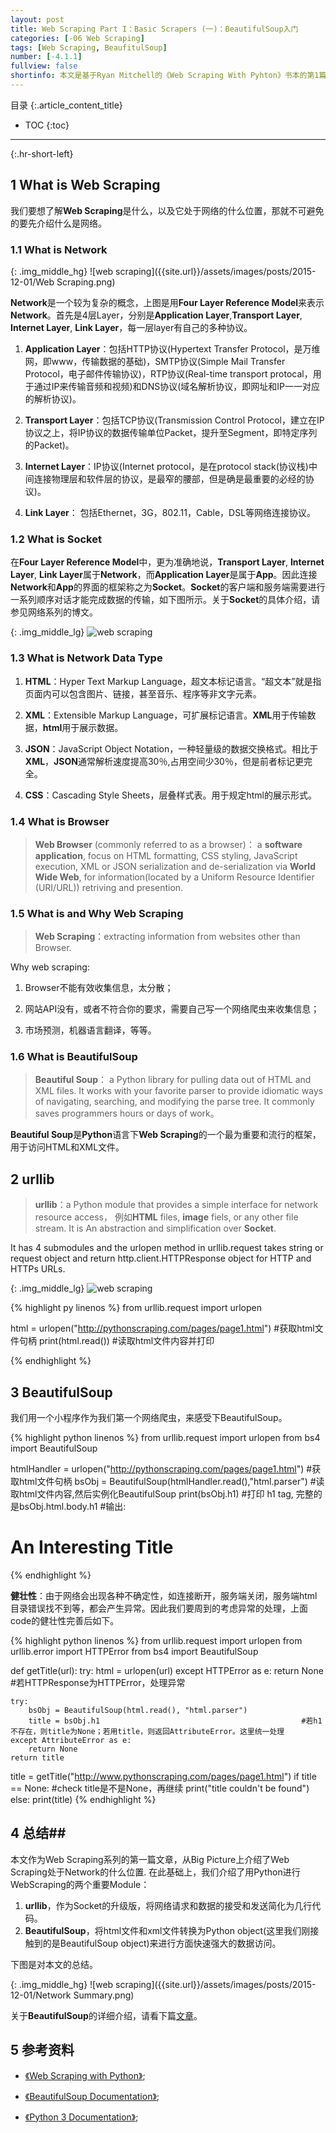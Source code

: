 ```yaml
---
layout: post
title: Web Scraping Part I：Basic Scrapers (一)：BeautifulSoup入门
categories: [-06 Web Scraping]
tags: [Web Scraping, BeaufitulSoup]
number: [-4.1.1]
fullview: false
shortinfo: 本文是基于Ryan Mitchell的《Web Scraping With Pyhton》书本的第1篇笔记。通过本文的阅读，您可以了解除了用Browser，我们还有什么途径来接触Network上的数据？Web Scraping是什么，在整个Network中处于什么位置， 如何在Python下用BeautifulSoup解析HTML文件。
---
```

目录
{:.article_content_title}


* TOC
{:toc}

---
{:.hr-short-left}

## 1 What is Web Scraping ##

我们要想了解**Web Scraping**是什么，以及它处于网络的什么位置，那就不可避免的要先介绍什么是网络。

### 1.1 What is Network ###


{: .img_middle_hg}
![web scraping]({{site.url}}/assets/images/posts/2015-12-01/Web Scraping.png)

**Network**是一个较为复杂的概念，上图是用**Four Layer Reference Model**来表示**Network**。首先是4层Layer，分别是**Application Layer**,**Transport Layer**, **Internet Layer**, **Link Layer**，每一层layer有自己的多种协议。

1. **Application Layer**：包括HTTP协议(Hypertext Transfer Protocol，是万维网，即www，传输数据的基础)，SMTP协议(Simple Mail Transfer Protocol，电子邮件传输协议)，RTP协议(Real-time transport protocal，用于通过IP来传输音频和视频)和DNS协议(域名解析协议，即网址和IP一一对应的解析协议)。 

2. **Transport Layer**：包括TCP协议(Transmission Control Protocol，建立在IP协议之上，将IP协议的数据传输单位Packet，提升至Segment，即特定序列的Packet)。

3. **Internet Layer**：IP协议(Internet protocol，是在protocol stack(协议栈)中间连接物理层和软件层的协议，是最窄的腰部，但是确是最重要的必经的协议)。

4. **Link Layer**： 包括Ethernet，3G，802.11，Cable，DSL等网络连接协议。

### 1.2 What is Socket ###

在**Four Layer Reference Model**中，更为准确地说，**Transport Layer**, **Internet Layer**, **Link Layer**属于**Network**，而**Application Layer**是属于**App**。因此连接**Network**和**App**的界面的框架称之为**Socket**。**Socket**的客户端和服务端需要进行一系列顺序对话才能完成数据的传输，如下图所示。关于**Socket**的具体介绍，请参见网络系列的博文。

{: .img_middle_lg}
![web scraping]({{site.url}}/assets/images/posts/2015-12-01/Socket.png)

### 1.3 What is Network Data Type ###

1. **HTML**：Hyper Text Markup Language，超文本标记语言。“超文本”就是指页面内可以包含图片、链接，甚至音乐、程序等非文字元素。

2. **XML**：Extensible Markup Language，可扩展标记语言。**XML**用于传输数据，**html**用于展示数据。

3. **JSON**：JavaScript Object Notation，一种轻量级的数据交换格式。相比于**XML**，**JSON**通常解析速度提高30％,占用空间少30％，但是前者标记更完全。

4. **CSS**：Cascading Style Sheets，层叠样式表。用于规定html的展示形式。

### 1.4 What is Browser ###

> **Web Browser** (commonly referred to as a browser)： a **software application**, focus on HTML formatting, CSS styling, JavaScript execution, XML or JSON serialization and de-serialization via **World Wide Web**, for information(located by a Uniform Resource Identifier (URI/URL)) retriving and presention. 

### 1.5 What is and Why Web Scraping ###

> **Web Scraping**：extracting information from websites other than Browser.

Why web scraping:

1. Browser不能有效收集信息，太分散；

2. 网站API没有，或者不符合你的要求，需要自己写一个网络爬虫来收集信息；

3. 市场预测，机器语言翻译，等等。




### 1.6 What is BeautifulSoup ###

> **Beautiful Soup**： a Python library for pulling data out of HTML and XML files. It works with your favorite parser to provide idiomatic ways of navigating, searching, and modifying the parse tree. It commonly saves programmers hours or days of work。

**Beautiful Soup**是**Python**语言下**Web Scraping**的一个最为重要和流行的框架，用于访问HTML和XML文件。

## 2 urllib ##

> **urllib**：a Python module that provides a simple interface for network resource access， 例如**HTML** files, **image** fiels, or any other file stream. It is An abstraction and simplification over **Socket**.

It has 4 submodules and the urlopen method in urllib.request takes string or request object and return http.client.HTTPResponse object for HTTP and HTTPs URLs. 

{: .img_middle_lg}
![web scraping]({{site.url}}/assets/images/posts/2015-12-01/urllib.png)


{% highlight py linenos %}
from urllib.request import urlopen

html = urlopen("http://pythonscraping.com/pages/page1.html")   #获取html文件句柄
print(html.read())                                             #读取html文件内容并打印

{% endhighlight %}







## 3 BeautifulSoup ##

我们用一个小程序作为我们第一个网络爬虫，来感受下BeautifulSoup。

{% highlight python linenos %}
from urllib.request import urlopen
from bs4 import BeautifulSoup

htmlHandler = urlopen("http://pythonscraping.com/pages/page1.html")   #获取html文件句柄
bsObj = BeautifulSoup(htmlHandler.read(),"html.parser")               #读取html文件内容,然后实例化BeautifulSoup
print(bsObj.h1)                                                       #打印 h1 tag, 完整的是bsObj.html.body.h1
#输出: <h1>An Interesting Title</h1>
{% endhighlight %}


**健壮性**：由于网络会出现各种不确定性，如连接断开，服务端关闭，服务端html目录错误找不到等，都会产生异常。因此我们要周到的考虑异常的处理，上面code的健壮性完善后如下。

{% highlight python linenos %}
from urllib.request import urlopen
from urllib.error import HTTPError
from bs4 import BeautifulSoup


def getTitle(url):
    try:
        html = urlopen(url)
    except HTTPError as e:
        return None                                                  #若HTTPResponse为HTTPError，处理异常

    try:
        bsObj = BeautifulSoup(html.read(), "html.parser")
        title = bsObj.h1                                             #若h1不存在，则title为None；若用title，则返回AttributeError。这里统一处理
    except AttributeError as e:
        return None
    return title

title = getTitle("http://www.pythonscraping.com/pages/page1.html")
if title == None:                                                    #check title是不是None，再继续
    print("title couldn't be found")
else:
    print(title)
{% endhighlight %}


## 4 总结##

本文作为Web Scraping系列的第一篇文章，从Big Picture上介绍了Web Scraping处于Network的什么位置. 在此基础上，我们介绍了用Python进行WebScraping的两个重要Module：

1. **urllib**，作为Socket的升级版，将网络请求和数据的接受和发送简化为几行代码。
2. **BeautifulSoup**，将html文件和xml文件转换为Python object(这里我们刚接触到的是BeautifulSoup object)来进行方面快速强大的数据访问。

下图是对本文的总结。


{: .img_middle_hg}
![web scraping]({{site.url}}/assets/images/posts/2015-12-01/Network Summary.png)

关于**BeautifulSoup**的详细介绍，请看下篇[文章](https://www.shunmian.me/scraping/2015/12/01/Web-Scraping-Part-I-Building-Scrapers-(一)-BeautifulSoup入门.html)。



## 5 参考资料 ##

- [《Web Scraping with Python》](https://www.amazon.com/Web-Scraping-Python-Collecting-Modern/dp/1491910291);

- [《BeautifulSoup Documentation》](https://www.crummy.com/software/BeautifulSoup/bs4/doc/);

- [《Python 3 Documentation》](https://docs.python.org/3/);




